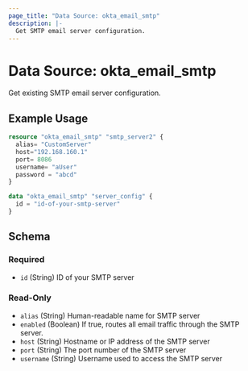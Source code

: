 ```yaml
---
page_title: "Data Source: okta_email_smtp"
description: |-
  Get SMTP email server configuration.
---
```


# Data Source: okta_email_smtp

Get existing SMTP email server configuration.

## Example Usage

```terraform
resource "okta_email_smtp" "smtp_server2" {
  alias= "CustomServer"
  host="192.168.160.1"
  port= 8086
  username= "aUser"
  password = "abcd"
}

data "okta_email_smtp" "server_config" {
  id = "id-of-your-smtp-server"
}
```

<!-- schema generated by tfplugindocs -->
## Schema

### Required

- `id` (String) ID of your SMTP server

### Read-Only

- `alias` (String) Human-readable name for SMTP server
- `enabled` (Boolean) If true, routes all email traffic through the SMTP server.
- `host` (String) Hostname or IP address of the SMTP server
- `port` (String) The port number of the SMTP server
- `username` (String) Username used to access the SMTP server


